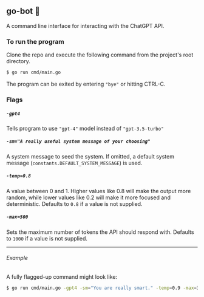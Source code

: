 ## go-bot 🤖

A command line interface for interacting with the ChatGPT API.

### To run the program

Clone the repo and execute the following command from the project's root directory.

```bash
$ go run cmd/main.go
```

The program can be exited by entering `"bye"` or hitting CTRL-C.

### Flags

##### `-gpt4`

Tells program to use `"gpt-4"` model instead of `"gpt-3.5-turbo"`

##### `-sm="A really useful system message of your choosing"`

A system message to seed the system. If omitted, a default system message (`constants.DEFAULT_SYSTEM_MESSAGE`) is used.

##### `-temp=0.8`

A value between 0 and 1. Higher values like 0.8 will make the output more random, while lower values like 0.2 will make it more focused and deterministic. Defaults to `0.8` if a value is not supplied.

##### `-max=500`

Sets the maximum number of tokens the API should respond with. Defaults to `1000` if a value is not supplied.

---

###### Example

A fully flagged-up command might look like:

```bash
$ go run cmd/main.go -gpt4 -sm="You are really smart." -temp=0.9 -max=3000
```
